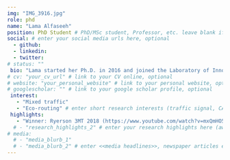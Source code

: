 ```yaml
---
img: "IMG_3916.jpg"
role: phd
name: "Lama Alfaseeh"
position: PhD Student # PhD/MSc student, Professor, etc. leave blank if not applicable
social: # enter your social media urls here, optional
  - github:
  - linkedin:
  - twitter:
# status: ""
 bio: "Lama started her Ph.D. in 2016 and joined the Laboratory of Innovations in Transportation (LiTrans) at Ryerson University in 2017. Lama is supervised by Dr. Bilal Farooq and her research investigates the impact of employing intelligent vehicles in a distributed routing environment. Lama utilizes the intelligent transportation systems (ITS) to mitigate the undesired effect on the environment and health. Lama earned her Bachelor Degree in Civil Engineering in 2006 and Master Degree in Construction Project Management in 2011 from Damascus University." # enter your short bio here (markdown format compatible)
# cv: "your_cv_url" # link to your CV online, optional
# website: "your_personal_website" # link to your personal website, optional
# googlescholar: "" # link to your google scholar profile, optional
 interest:
   - "Mixed traffic"
   - "Eco-routing" # enter short research interests (traffic signal, CAV, etc.), optional
 highlights:
   - "Winner: Ryerson 3MT 2018 (https://www.youtube.com/watch?v=mxQmHO5VSC4)"
  # - "research_highlights_2" # enter your research highlights here (awards, achievements, etc.), optional
# media:
  # - "media_blurb_1"
  # - "media_blurb_2" # enter <<media headlines>>, newspaper articles etc...
---
```

